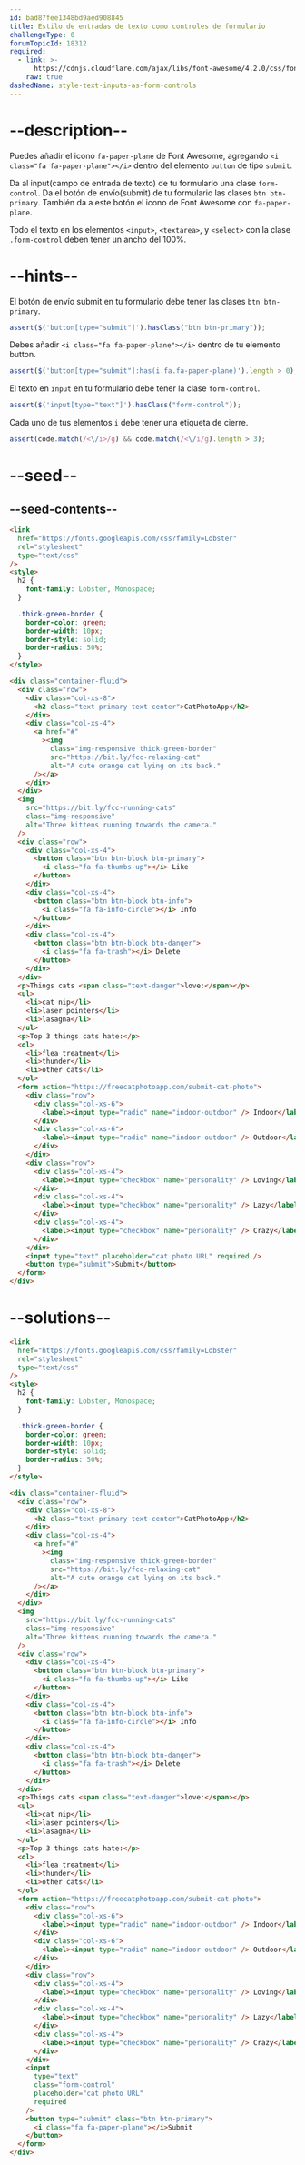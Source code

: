 ```yaml
---
id: bad87fee1348bd9aed908845
title: Estilo de entradas de texto como controles de formulario
challengeType: 0
forumTopicId: 18312
required:
  - link: >-
      https://cdnjs.cloudflare.com/ajax/libs/font-awesome/4.2.0/css/font-awesome.css
    raw: true
dashedName: style-text-inputs-as-form-controls
---
```


# --description--

Puedes añadir el icono `fa-paper-plane` de Font Awesome, agregando `<i class="fa fa-paper-plane"></i>` dentro del elemento `button` de tipo `submit`.

Da al input(campo de entrada de texto) de tu formulario una clase `form-control`. Da el botón de envío(submit) de tu formulario las clases `btn btn-primary`. También da a este botón el icono de Font Awesome con `fa-paper-plane`.

Todo el texto en los elementos `<input>`, `<textarea>`, y `<select>` con la clase `.form-control` deben tener un ancho del 100%.

# --hints--

El botón de envío submit en tu formulario debe tener las clases `btn btn-primary`.

```js
assert($('button[type="submit"]').hasClass("btn btn-primary"));
```

Debes añadir `<i class="fa fa-paper-plane"></i>` dentro de tu elemento button.

```js
assert($('button[type="submit"]:has(i.fa.fa-paper-plane)').length > 0);
```

El texto en `input` en tu formulario debe tener la clase `form-control`.

```js
assert($('input[type="text"]').hasClass("form-control"));
```

Cada uno de tus elementos `i` debe tener una etiqueta de cierre.

```js
assert(code.match(/<\/i>/g) && code.match(/<\/i/g).length > 3);
```

# --seed--

## --seed-contents--

```html
<link
  href="https://fonts.googleapis.com/css?family=Lobster"
  rel="stylesheet"
  type="text/css"
/>
<style>
  h2 {
    font-family: Lobster, Monospace;
  }

  .thick-green-border {
    border-color: green;
    border-width: 10px;
    border-style: solid;
    border-radius: 50%;
  }
</style>

<div class="container-fluid">
  <div class="row">
    <div class="col-xs-8">
      <h2 class="text-primary text-center">CatPhotoApp</h2>
    </div>
    <div class="col-xs-4">
      <a href="#"
        ><img
          class="img-responsive thick-green-border"
          src="https://bit.ly/fcc-relaxing-cat"
          alt="A cute orange cat lying on its back."
      /></a>
    </div>
  </div>
  <img
    src="https://bit.ly/fcc-running-cats"
    class="img-responsive"
    alt="Three kittens running towards the camera."
  />
  <div class="row">
    <div class="col-xs-4">
      <button class="btn btn-block btn-primary">
        <i class="fa fa-thumbs-up"></i> Like
      </button>
    </div>
    <div class="col-xs-4">
      <button class="btn btn-block btn-info">
        <i class="fa fa-info-circle"></i> Info
      </button>
    </div>
    <div class="col-xs-4">
      <button class="btn btn-block btn-danger">
        <i class="fa fa-trash"></i> Delete
      </button>
    </div>
  </div>
  <p>Things cats <span class="text-danger">love:</span></p>
  <ul>
    <li>cat nip</li>
    <li>laser pointers</li>
    <li>lasagna</li>
  </ul>
  <p>Top 3 things cats hate:</p>
  <ol>
    <li>flea treatment</li>
    <li>thunder</li>
    <li>other cats</li>
  </ol>
  <form action="https://freecatphotoapp.com/submit-cat-photo">
    <div class="row">
      <div class="col-xs-6">
        <label><input type="radio" name="indoor-outdoor" /> Indoor</label>
      </div>
      <div class="col-xs-6">
        <label><input type="radio" name="indoor-outdoor" /> Outdoor</label>
      </div>
    </div>
    <div class="row">
      <div class="col-xs-4">
        <label><input type="checkbox" name="personality" /> Loving</label>
      </div>
      <div class="col-xs-4">
        <label><input type="checkbox" name="personality" /> Lazy</label>
      </div>
      <div class="col-xs-4">
        <label><input type="checkbox" name="personality" /> Crazy</label>
      </div>
    </div>
    <input type="text" placeholder="cat photo URL" required />
    <button type="submit">Submit</button>
  </form>
</div>
```

# --solutions--

```html
<link
  href="https://fonts.googleapis.com/css?family=Lobster"
  rel="stylesheet"
  type="text/css"
/>
<style>
  h2 {
    font-family: Lobster, Monospace;
  }

  .thick-green-border {
    border-color: green;
    border-width: 10px;
    border-style: solid;
    border-radius: 50%;
  }
</style>

<div class="container-fluid">
  <div class="row">
    <div class="col-xs-8">
      <h2 class="text-primary text-center">CatPhotoApp</h2>
    </div>
    <div class="col-xs-4">
      <a href="#"
        ><img
          class="img-responsive thick-green-border"
          src="https://bit.ly/fcc-relaxing-cat"
          alt="A cute orange cat lying on its back."
      /></a>
    </div>
  </div>
  <img
    src="https://bit.ly/fcc-running-cats"
    class="img-responsive"
    alt="Three kittens running towards the camera."
  />
  <div class="row">
    <div class="col-xs-4">
      <button class="btn btn-block btn-primary">
        <i class="fa fa-thumbs-up"></i> Like
      </button>
    </div>
    <div class="col-xs-4">
      <button class="btn btn-block btn-info">
        <i class="fa fa-info-circle"></i> Info
      </button>
    </div>
    <div class="col-xs-4">
      <button class="btn btn-block btn-danger">
        <i class="fa fa-trash"></i> Delete
      </button>
    </div>
  </div>
  <p>Things cats <span class="text-danger">love:</span></p>
  <ul>
    <li>cat nip</li>
    <li>laser pointers</li>
    <li>lasagna</li>
  </ul>
  <p>Top 3 things cats hate:</p>
  <ol>
    <li>flea treatment</li>
    <li>thunder</li>
    <li>other cats</li>
  </ol>
  <form action="https://freecatphotoapp.com/submit-cat-photo">
    <div class="row">
      <div class="col-xs-6">
        <label><input type="radio" name="indoor-outdoor" /> Indoor</label>
      </div>
      <div class="col-xs-6">
        <label><input type="radio" name="indoor-outdoor" /> Outdoor</label>
      </div>
    </div>
    <div class="row">
      <div class="col-xs-4">
        <label><input type="checkbox" name="personality" /> Loving</label>
      </div>
      <div class="col-xs-4">
        <label><input type="checkbox" name="personality" /> Lazy</label>
      </div>
      <div class="col-xs-4">
        <label><input type="checkbox" name="personality" /> Crazy</label>
      </div>
    </div>
    <input
      type="text"
      class="form-control"
      placeholder="cat photo URL"
      required
    />
    <button type="submit" class="btn btn-primary">
      <i class="fa fa-paper-plane"></i>Submit
    </button>
  </form>
</div>
```
